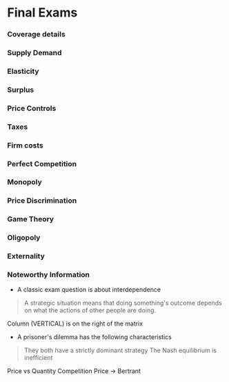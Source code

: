# Final Exams

### Coverage details








### Supply Demand

### Elasticity

### Surplus

### Price Controls

### Taxes

### Firm costs

### Perfect Competition

### Monopoly

### Price Discrimination

### Game Theory

### Oligopoly

### Externality





### Noteworthy Information
- A classic exam question is about interdependence
> A strategic situation means that doing something's outcome depends on what the actions of other people are doing.

Column (VERTICAL) is on the right of the matrix

- A prisoner's dilemma has the following characteristics
> They both have a strictly dominant strategy
> The Nash equilibrium is inefficient

Price vs Quantity Competition
Price -> Bertrant 